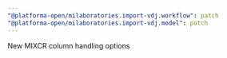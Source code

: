```yaml
---
"@platforma-open/milaboratories.import-vdj.workflow": patch
"@platforma-open/milaboratories.import-vdj.model": patch
---
```


New MIXCR column handling options
